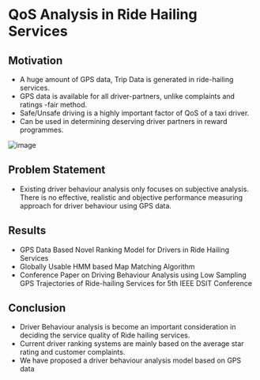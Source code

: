 # QoS Analysis in Ride Hailing Services

## Motivation
* A huge amount of GPS  data, Trip Data is generated in ride-hailing services.
* GPS data is available for all driver-partners, unlike complaints and ratings -fair method.
* Safe/Unsafe driving is a highly important factor of QoS of a taxi driver.
* Can be used in  determining deserving driver partners in reward programmes.

![image](https://user-images.githubusercontent.com/46936272/165879317-507a6b61-54f3-43e8-a02e-bc6cb43e36a2.png)


## Problem Statement
* Existing driver behaviour analysis only focuses on subjective analysis. There is no effective, realistic and objective performance measuring approach for driver behaviour using GPS data.
## Results
* GPS Data Based Novel Ranking Model for Drivers in Ride Hailing Services
* Globally Usable HMM based  Map Matching Algorithm
* Conference Paper on Driving Behaviour Analysis using Low Sampling GPS Trajectories of Ride-hailing Services for 5th IEEE DSIT Conference

## Conclusion
* Driver Behaviour analysis is become an important  consideration in deciding the service quality of Ride
hailing services.
* Current driver ranking systems are  mainly based on the average star rating and customer complaints.
* We have proposed a driver behaviour analysis model based on GPS data


